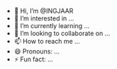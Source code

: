 - 👋 Hi, I’m @INGJAAR
- 👀 I’m interested in ...
- 🌱 I’m currently learning ...
- 💞️ I’m looking to collaborate on ...
- 📫 How to reach me ...
- 😄 Pronouns: ...
- ⚡ Fun fact: ...

<!---
INGJAAR/INGJAAR is a ✨ special ✨ repository because its `README.md` (this file) appears on your GitHub profile.
You can click the Preview link to take a look at your changes.
--->
